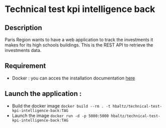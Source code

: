 # Technical test kpi intelligence back

## Description

Paris Region wants to have a web application to track the investments it makes for its high schools buildings. 
This is the REST API to retrieve the investments data.

## Requirement

* Docker : you can acces the installation documentation [here](https://docs.docker.com/install/)

## Launch the application :

* Build the docker image `docker build --rm . -t hbaltz/technical-test-kpi-intelligence-back:TAG`
* Launch the image `docker run -d -p 5000:5000 hbaltz/technical-test-kpi-intelligence-back:TAG`